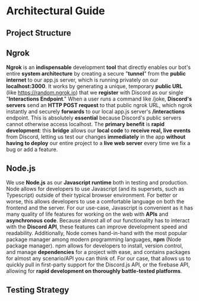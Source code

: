 # Architectural Guide

## Project Structure

## Ngrok

**Ngrok** is an **indispensable** development **tool** that directly enables our bot's entire **system architecture** by creating a secure "**tunnel**" from the **public internet** to our app.js server, which is running privately on our **localhost:3000**. It works by generating a unique, temporary **public URL** (like https://random.ngrok.io) that we **register** with Discord as our single "**Interactions Endpoint**." When a user runs a command like /joke, **Discord's servers** send an **HTTP POST request** to that public ngrok URL, which ngrok instantly and securely **forwards** to our local app.js server's **/interactions** endpoint. This is absolutely **essential** because Discord's public servers cannot otherwise access localhost. The **primary benefit** is **rapid development**: this **bridge** allows our **local code** to **receive real, live events** from Discord, letting us test our changes **immediately** in the app **without having to deploy** our entire project to a **live web server** every time we fix a bug or add a feature.

## Node.js

We use **Node.js** as our **Javascript runtime** both in testing and production. Node allows for developers to use Javascript (and its supersets, such as Typescript) outside of their typical browser environment. For better or worse, this allows developers to use a comfortable language on both the frontend and the server. For our use-case, Javascript is convenient as it has many quality of life features for working on the web with **APIs** and **asynchronous code**. Because almost all of our functionality has to interact with the **Discord API**, these features can improve development speed and readability. Additionally, Node comes hand-in-hand with the most popular package manager among modern programming languages, **npm** (Node package manager). npm allows for developers to install, version control, and manage **dependencies** for a project with ease, and contains packages for almost any scenario/API you can think of. For our case, that allows us to quickly pull in first-party support for the Discord.js API, or the firebase API, allowing for **rapid development on thoroughly battle-tested platforms**.

## Testing Strategy
